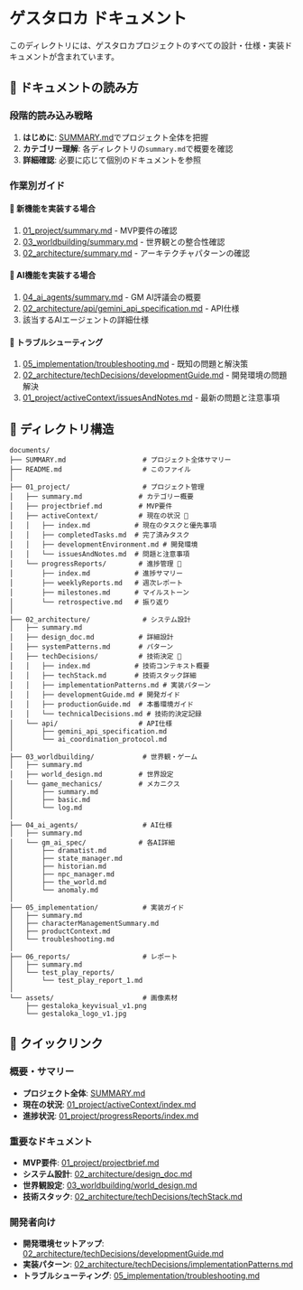# ゲスタロカ ドキュメント

このディレクトリには、ゲスタロカプロジェクトのすべての設計・仕様・実装ドキュメントが含まれています。

## 📖 ドキュメントの読み方

### 段階的読み込み戦略

1. **はじめに**: [SUMMARY.md](SUMMARY.md)でプロジェクト全体を把握
2. **カテゴリー理解**: 各ディレクトリの`summary.md`で概要を確認
3. **詳細確認**: 必要に応じて個別のドキュメントを参照

### 作業別ガイド

#### 🚀 新機能を実装する場合
1. [01_project/summary.md](01_project/summary.md) - MVP要件の確認
2. [03_worldbuilding/summary.md](03_worldbuilding/summary.md) - 世界観との整合性確認
3. [02_architecture/summary.md](02_architecture/summary.md) - アーキテクチャパターンの確認

#### 🤖 AI機能を実装する場合
1. [04_ai_agents/summary.md](04_ai_agents/summary.md) - GM AI評議会の概要
2. [02_architecture/api/gemini_api_specification.md](02_architecture/api/gemini_api_specification.md) - API仕様
3. 該当するAIエージェントの詳細仕様

#### 🐛 トラブルシューティング
1. [05_implementation/troubleshooting.md](05_implementation/troubleshooting.md) - 既知の問題と解決策
2. [02_architecture/techDecisions/developmentGuide.md](02_architecture/techDecisions/developmentGuide.md) - 開発環境の問題解決
3. [01_project/activeContext/issuesAndNotes.md](01_project/activeContext/issuesAndNotes.md) - 最新の問題と注意事項

## 📁 ディレクトリ構造

```
documents/
├── SUMMARY.md                   # プロジェクト全体サマリー
├── README.md                    # このファイル
│
├── 01_project/                  # プロジェクト管理
│   ├── summary.md              # カテゴリー概要
│   ├── projectbrief.md         # MVP要件
│   ├── activeContext/          # 現在の状況 📁
│   │   ├── index.md           # 現在のタスクと優先事項
│   │   ├── completedTasks.md  # 完了済みタスク
│   │   ├── developmentEnvironment.md # 開発環境
│   │   └── issuesAndNotes.md  # 問題と注意事項
│   └── progressReports/        # 進捗管理 📁
│       ├── index.md           # 進捗サマリー
│       ├── weeklyReports.md   # 週次レポート
│       ├── milestones.md      # マイルストーン
│       └── retrospective.md   # 振り返り
│
├── 02_architecture/             # システム設計
│   ├── summary.md              
│   ├── design_doc.md           # 詳細設計
│   ├── systemPatterns.md       # パターン
│   ├── techDecisions/          # 技術決定 📁
│   │   ├── index.md           # 技術コンテキスト概要
│   │   ├── techStack.md       # 技術スタック詳細
│   │   ├── implementationPatterns.md # 実装パターン
│   │   ├── developmentGuide.md # 開発ガイド
│   │   ├── productionGuide.md  # 本番環境ガイド
│   │   └── technicalDecisions.md # 技術的決定記録
│   └── api/                    # API仕様
│       ├── gemini_api_specification.md
│       └── ai_coordination_protocol.md
│
├── 03_worldbuilding/            # 世界観・ゲーム
│   ├── summary.md              
│   ├── world_design.md         # 世界設定
│   └── game_mechanics/         # メカニクス
│       ├── summary.md         
│       ├── basic.md           
│       └── log.md             
│
├── 04_ai_agents/                # AI仕様
│   ├── summary.md              
│   └── gm_ai_spec/             # 各AI詳細
│       ├── dramatist.md       
│       ├── state_manager.md   
│       ├── historian.md       
│       ├── npc_manager.md     
│       ├── the_world.md       
│       └── anomaly.md         
│
├── 05_implementation/           # 実装ガイド
│   ├── summary.md              
│   ├── characterManagementSummary.md
│   ├── productContext.md       
│   └── troubleshooting.md      
│
├── 06_reports/                  # レポート
│   ├── summary.md              
│   └── test_play_reports/      
│       └── test_play_report_1.md
│
└── assets/                      # 画像素材
    ├── gestaloka_keyvisual_v1.png
    └── gestaloka_logo_v1.jpg
```

## 🔗 クイックリンク

### 概要・サマリー
- **プロジェクト全体**: [SUMMARY.md](SUMMARY.md)
- **現在の状況**: [01_project/activeContext/index.md](01_project/activeContext/index.md)
- **進捗状況**: [01_project/progressReports/index.md](01_project/progressReports/index.md)

### 重要なドキュメント
- **MVP要件**: [01_project/projectbrief.md](01_project/projectbrief.md)
- **システム設計**: [02_architecture/design_doc.md](02_architecture/design_doc.md)
- **世界観設定**: [03_worldbuilding/world_design.md](03_worldbuilding/world_design.md)
- **技術スタック**: [02_architecture/techDecisions/techStack.md](02_architecture/techDecisions/techStack.md)

### 開発者向け
- **開発環境セットアップ**: [02_architecture/techDecisions/developmentGuide.md](02_architecture/techDecisions/developmentGuide.md)
- **実装パターン**: [02_architecture/techDecisions/implementationPatterns.md](02_architecture/techDecisions/implementationPatterns.md)
- **トラブルシューティング**: [05_implementation/troubleshooting.md](05_implementation/troubleshooting.md)